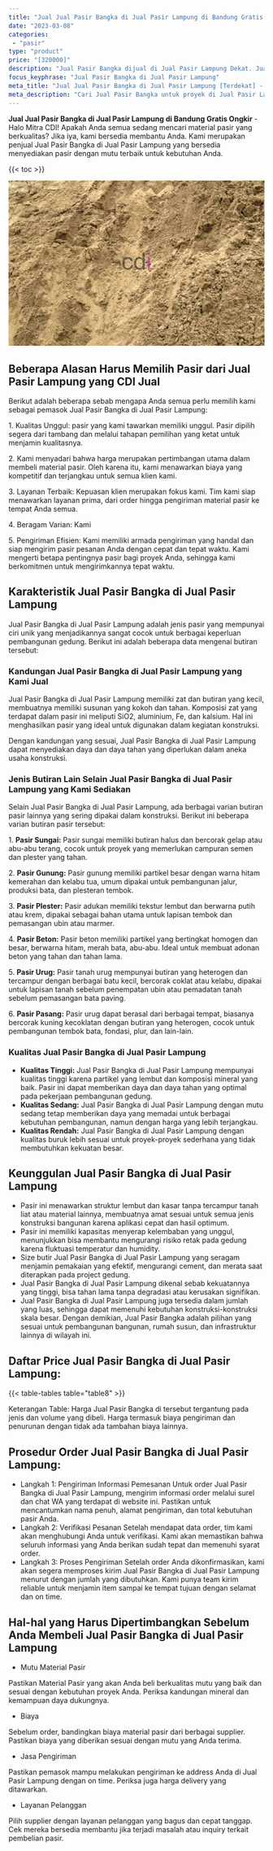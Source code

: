 ```yaml
---
title: "Jual Jual Pasir Bangka di Jual Pasir Lampung di Bandung Gratis Ongkir"
date: "2023-03-08"
categories:
 - "pasir"
type: "product"
price: "[320000]"
description: "Jual Pasir Bangka dijual di Jual Pasir Lampung Dekat. Jual Pasir Bangka ini sering digunakan dalam proyek konstruksi sebagai material adukan yang terpilih dan bersih. Silakan hubungi kami untuk informasi lebih lanjut."
focus_keyphrase: "Jual Pasir Bangka di Jual Pasir Lampung"
meta_title: "Jual Jual Pasir Bangka di Jual Pasir Lampung [Terdekat] - CDI"
meta_description: "Cari Jual Pasir Bangka untuk proyek di Jual Pasir Lampung? Kami menawarkan Jual Pasir Bangka berkualitas untuk bahan campuran. Segera dapatkan penawaran terbaik."
---
```


**Jual Jual Pasir Bangka di Jual Pasir Lampung di Bandung Gratis Ongkir** - Halo Mitra CDI! Apakah Anda semua sedang mencari material pasir yang berkualitas? Jika iya, kami bersedia membantu Anda. Kami merupakan penjual Jual Pasir Bangka di Jual Pasir Lampung yang bersedia menyediakan pasir dengan mutu terbaik untuk kebutuhan Anda.

{{< toc >}}

![Jual Jual Pasir Bangka di Jual Pasir Lampung di Bandung Gratis Ongkir](/images/pasir/pasir-bangunan-10.jpg)

## Beberapa Alasan Harus Memilih Pasir dari Jual Pasir Lampung yang CDI Jual

Berikut adalah beberapa sebab mengapa Anda semua perlu memilih kami sebagai pemasok Jual Pasir Bangka di Jual Pasir Lampung:

1\.  Kualitas Unggul: pasir yang kami tawarkan memiliki unggul. Pasir dipilih segera dari tambang dan melalui tahapan pemilihan yang ketat untuk menjamin kualitasnya.

2\.  Kami menyadari bahwa harga merupakan pertimbangan utama dalam membeli material pasir. Oleh karena itu, kami menawarkan biaya yang kompetitif dan terjangkau untuk semua klien kami.

3\.  Layanan Terbaik: Kepuasan klien merupakan fokus kami. Tim kami siap menawarkan layanan prima, dari order hingga pengiriman material pasir ke tempat Anda semua.

4\.  Beragam Varian: Kami

5\.  Pengiriman Efisien: Kami memiliki armada pengiriman yang handal dan siap mengirim pasir pesanan Anda dengan cepat dan tepat waktu. Kami mengerti betapa pentingnya pasir bagi proyek Anda, sehingga kami berkomitmen untuk mengirimkannya tepat waktu.

## Karakteristik Jual Pasir Bangka di Jual Pasir Lampung

Jual Pasir Bangka di Jual Pasir Lampung adalah jenis pasir yang mempunyai ciri unik yang menjadikannya sangat cocok untuk berbagai keperluan pembangunan gedung. Berikut ini adalah beberapa data mengenai butiran tersebut:

### Kandungan Jual Pasir Bangka di Jual Pasir Lampung yang Kami Jual

Jual Pasir Bangka di Jual Pasir Lampung memiliki zat dan butiran yang kecil, membuatnya memiliki susunan yang kokoh dan tahan. Komposisi zat yang terdapat dalam pasir ini meliputi SiO2, aluminium, Fe, dan kalsium. Hal ini menghasilkan pasir yang ideal untuk digunakan dalam kegiatan konstruksi.

Dengan kandungan yang sesuai, Jual Pasir Bangka di Jual Pasir Lampung dapat menyediakan daya dan daya tahan yang diperlukan dalam aneka usaha konstruksi.

### Jenis Butiran Lain Selain Jual Pasir Bangka di Jual Pasir Lampung yang Kami Sediakan

Selain Jual Pasir Bangka di Jual Pasir Lampung, ada berbagai varian butiran pasir lainnya yang sering dipakai dalam konstruksi. Berikut ini beberapa varian butiran pasir tersebut:

1\.  **Pasir Sungai:** Pasir sungai memiliki butiran halus dan bercorak gelap atau abu-abu terang, cocok untuk proyek yang memerlukan campuran semen dan plester yang tahan.

2\.  **Pasir Gunung:** Pasir gunung memiliki partikel besar dengan warna hitam kemerahan dan kelabu tua, umum dipakai untuk pembangunan jalur, produksi bata, dan plesteran tembok.

3\.  **Pasir Plester:** Pasir adukan memiliki tekstur lembut dan berwarna putih atau krem, dipakai sebagai bahan utama untuk lapisan tembok dan pemasangan ubin atau marmer.

4\.  **Pasir Beton:** Pasir beton memiliki partikel yang bertingkat homogen dan besar, berwarna hitam, merah bata, abu-abu. Ideal untuk membuat adonan beton yang tahan dan tahan lama.

5\.  **Pasir Urug:** Pasir tanah urug mempunyai butiran yang heterogen dan tercampur dengan berbagai batu kecil, bercorak coklat atau kelabu, dipakai untuk lapisan tanah sebelum penempatan ubin atau pemadatan tanah sebelum pemasangan bata paving.

6\.  **Pasir Pasang:** Pasir urug dapat berasal dari berbagai tempat, biasanya bercorak kuning kecoklatan dengan butiran yang heterogen, cocok untuk pembangunan tembok bata, fondasi, plur, dan lain-lain.

### Kualitas Jual Pasir Bangka di Jual Pasir Lampung

*   **Kualitas Tinggi:** Jual Pasir Bangka di Jual Pasir Lampung mempunyai kualitas tinggi karena partikel yang lembut dan komposisi mineral yang baik. Pasir ini dapat memberikan daya dan daya tahan yang optimal pada pekerjaan pembangunan gedung.
*   **Kualitas Sedang:** Jual Pasir Bangka di Jual Pasir Lampung dengan mutu sedang tetap memberikan daya yang memadai untuk berbagai kebutuhan pembangunan, namun dengan harga yang lebih terjangkau.
*   **Kualitas Rendah:** Jual Pasir Bangka di Jual Pasir Lampung dengan kualitas buruk lebih sesuai untuk proyek-proyek sederhana yang tidak membutuhkan kekuatan besar.

## Keunggulan Jual Pasir Bangka di Jual Pasir Lampung

*   Pasir ini menawarkan struktur lembut dan kasar tanpa tercampur tanah liat atau material lainnya, membuatnya amat sesuai untuk semua jenis konstruksi bangunan karena aplikasi cepat dan hasil optimum.
*   Pasir ini memiliki kapasitas menyerap kelembaban yang unggul, menunjukkan bisa membantu mengurangi risiko retak pada gedung karena fluktuasi temperatur dan humidity.
*   Size butir Jual Pasir Bangka di Jual Pasir Lampung yang seragam menjamin pemakaian yang efektif, mengurangi cement, dan merata saat diterapkan pada project gedung.
*   Jual Pasir Bangka di Jual Pasir Lampung dikenal sebab kekuatannya yang tinggi, bisa tahan lama tanpa degradasi atau kerusakan signifikan.
*   Jual Pasir Bangka di Jual Pasir Lampung juga tersedia dalam jumlah yang luas, sehingga dapat memenuhi kebutuhan konstruksi-konstruksi skala besar. Dengan demikian, Jual Pasir Bangka adalah pilihan yang sesuai untuk pembangunan bangunan, rumah susun, dan infrastruktur lainnya di wilayah ini.

## Daftar Price Jual Pasir Bangka di Jual Pasir Lampung:

{{< table-tables table="table8" >}}

Keterangan Table: Harga Jual Pasir Bangka di tersebut tergantung pada jenis dan volume yang dibeli. Harga termasuk biaya pengiriman dan penurunan dengan tidak ada tambahan biaya lainnya.

## Prosedur Order Jual Pasir Bangka di Jual Pasir Lampung:

*   Langkah 1: Pengiriman Informasi Pemesanan
Untuk order Jual Pasir Bangka di Jual Pasir Lampung, mengirim informasi order melalui surel dan chat WA yang terdapat di website ini. Pastikan untuk mencantumkan nama penuh, alamat pengiriman, dan total kebutuhan pasir Anda.
*   Langkah 2: Verifikasi Pesanan
Setelah mendapat data order, tim kami akan menghubungi Anda untuk verifikasi. Kami akan memastikan bahwa seluruh informasi yang Anda berikan sudah tepat dan memenuhi syarat order.
*   Langkah 3: Proses Pengiriman
Setelah order Anda dikonfirmasikan, kami akan segera memproses kirim Jual Pasir Bangka di Jual Pasir Lampung menurut dengan jumlah yang dibutuhkan. Kami punya team kirim reliable untuk menjamin item sampai ke tempat tujuan dengan selamat dan on time.

## Hal-hal yang Harus Dipertimbangkan Sebelum Anda Membeli Jual Pasir Bangka di Jual Pasir Lampung

*   Mutu Material Pasir

Pastikan Material Pasir yang akan Anda beli berkualitas mutu yang baik dan sesuai dengan kebutuhan proyek Anda. Periksa kandungan mineral dan kemampuan daya dukungnya.
*   Biaya

Sebelum order, bandingkan biaya material pasir dari berbagai supplier. Pastikan biaya yang diberikan sesuai dengan mutu yang Anda terima.
*   Jasa Pengiriman

Pastikan pemasok mampu melakukan pengiriman ke address Anda di Jual Pasir Lampung dengan on time. Periksa juga harga delivery yang ditawarkan.
*   Layanan Pelanggan

Pilih supplier dengan layanan pelanggan yang bagus dan cepat tanggap. Cek mereka bersedia membantu jika terjadi masalah atau inquiry terkait pembelian pasir.